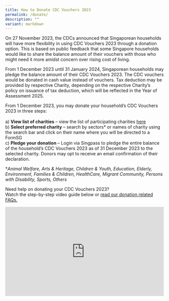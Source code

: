 ```yaml
---
title: How to Donate CDC Vouchers 2023
permalink: /donate/
description: ""
variant: markdown
---
```

On 27 November 2023, the CDCs announced that Singaporean households will have more flexibility in using CDC Vouchers 2023 through a donation option.  This is based on public feedback that some Singapore households would like to share the balance amount of their vouchers with those who might need it more amidst concern over rising cost of living.  

From 1 December 2023 until 31 January 2024, Singaporean households may pledge the balance amount of their CDC Vouchers 2023.  The CDC vouchers would be donated in cash value instead of vouchers. Tax deduction may be provided by respective Charity, depending on the respective Charity’s policy on issuance of tax deduction, which will be reflected in the Year of Assessment 2025. 

From 1 December 2023, you may donate your household’s CDC Vouchers 2023 in three steps:<br><br>
a)	**View list of charities** – view the list of participating charities [here](/donation-of-vouchers/)<br>
b)	**Select preferred charity** – search by sectors* or names of charity using the search bar and click on their name where you will be directed to a FormSG<br>
c)	**Pledge your donation** – Login via Singpass to pledge the entire balance of the household’s CDC Vouchers 2023 as of 31 December 2023 to the selected charity. Donors may opt to receive an email confirmation of their declaration.

**Animal Welfare, Arts &amp; Heritage, Children &amp; Youth, Education, Elderly, Environment, Families &amp; Children, HealthCare, Migrant Community, Persons with Disability, Sports, Others*

Need help on donating your CDC Vouchers 2023?<br>
Watch the step-by-step video guide below or [read our donation related FAQs.](/donate/FAQ/)

<style>
 .youtubecontainer {
    position: relative;
    width: 100%;
    height: 0;
    padding-bottom: 56.25%;
}
.youtubevideo {
    position: absolute;
    top: 0;
    left: 0;
    width: 100%;
    height: 100%;
}
</style>

<div class="youtubecontainer">
<iframe class="youtubevideo" src="https://www.youtube.com/embed/ht6cCIce1Es" title="YouTube video player" frameborder="0" allow="accelerometer; autoplay; clipboard-write; encrypted-media; gyroscope; picture-in-picture" allowfullscreen=""></iframe>
	</div>
